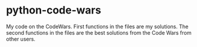 # python-code-wars


My code on the CodeWars.
First functions in the files are my solutions. The second functions in the files are the best solutions from the Code Wars from other users.
